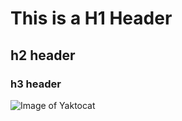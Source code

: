 #  This is a H1 Header
## h2 header
### h3 header
![Image of Yaktocat](https://octodex.github.com/images/yaktocat.png)
